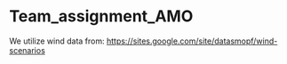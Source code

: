 # Team_assignment_AMO

We utilize wind data from: https://sites.google.com/site/datasmopf/wind-scenarios 